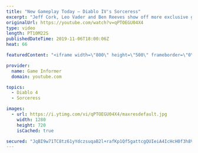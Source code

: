 ```yaml
---
title: "New Gameplay Today – Diablo IV's Sorceress"
excerpt: "Jeff Cork, Leo Vader and Ben Reeves show off more exclusive gameplay of Diablo IV, which can be viewed without commentary at ..."
originalUrl: https://youtube.com/watch?v=qPTOEGU04X4
type: video
length: PT10M22S
publishedDateTime: 2019-11-06T18:00:06Z
heat: 66

featuredContent: "<iframe width=\"800\" height=\"500\" frameborder=\"0\" src=\"https://www.youtube.com/embed/qPTOEGU04X4\" allow=\"accelerometer; autoplay; encrypted-media; gyroscope; picture-in-picture\" allowfullscreen></iframe>"

provider:
  name: Game Informer
  domain: youtube.com

topics:
  - Diablo 4
  - Sorceress

images:
  - url: https://i.ytimg.com/vi/qPTOEGU04X4/maxresdefault.jpg
    width: 1280
    height: 720
    isCached: true

secured: "JqBI9w71TC8tz61yYdczsuqaB2l+rafKp1Qf5gattcgQUIeiA4IcHcH0f3h8VpyCoknmnvXCTRGDmBX5tVf9yLjU96dWt6yQA60pV9lk2GdfB5OmtcyesSaXZgf4KLb4N3SPOGc7VsIyZALpW9Z/KA9ngXUKcK8LYw3tidzcWt3tKbxVvuMxewRvnE9LTucWBDKVAo3epi8epAVzF6ltA9ZpMSsaj8WfW8cQdZ8CmwXOp7g1Bij+A62WVMjGGfjQC0T8VrsepnnLf/SufUTuBfWWBFT/jZKQlr0dp/RKlRUz+GfSgkbdcX8ShUjQc8TGtVXBd1PRGkcPFluKoffaei0gGlW3YO1+0Qwqv9I3UmpuiLF97lAAxEWlMmhx8W08RWjVRwvHFGUL2aDTw9ddJxS/0uQu/RgV2vseuvwrE0T4Rpe2Uzn7vJkyy5xfbJND;nuffpnm6H6Q6SDK6m4AWuQ=="
---
```


